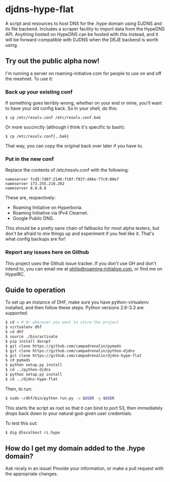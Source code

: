 djdns-hype-flat
===============

A script and resources to host DNS for the .hype domain using DJDNS and its
file backend. Includes a scraper facility to import data from the HypeDNS API.
Anything hosted on HypeDNS can be hosted with this instead, and it will be
forward-compatible with DJDNS when the DEJE backend is worth using.

## Try out the public alpha now!

I'm running a server on roaming-initiative.com for people to use on and off the meshnet. To use it:

### Back up your existing conf

If something goes terribly wrong, whether on your end or mine, you'll want to have your old config back. So in your shell, do this:

    $ cp /etc/resolv.conf /etc/resolv.conf.bak

Or more succinctly (although I think it's specific to bash):

    $ cp /etc/resolv.conf{,.bak}

That way, you can copy the original back over later if you have to.

### Put in the new conf

Replace the contents of /etc/resolv.conf with the following:

    nameserver fcd5:7d07:2146:f18f:f937:d46e:77c9:80e7
    nameserver 173.255.210.202
    nameserver 8.8.8.8

These are, respectively:

 * Roaming Initiative on Hyperboria.
 * Roaming Initiative via IPv4 Clearnet.
 * Google Public DNS.

This should be a pretty sane chain of fallbacks for most alpha testers, but don't be afraid to mix things up and experiment if you feel like it. That's what config backups are for!

### Report any issues here on Github

This project uses the Github issue tracker. If you don't use GH and don't intend to, you can email me at philip@roaming-initiative.com, or find me on HypeIRC.

## Guide to operation

To set up an instance of DHF, make sure you have python-virtualenv installed,
and then follow these steps. Python versions 2.6-3.3 are supported.

```bash
$ cd ~ # Or wherever you want to store the project
$ virtualenv dhf
$ cd dhf
$ source ./bin/activate
$ pip install docopt
$ git clone https://github.com/campadrenalin/pymads
$ git clone https://github.com/campadrenalin/python-djdns
$ git clone https://github.com/campadrenalin/djdns-hype-flat
$ cd pymads
$ python setup.py install
$ cd ../python-djdns
$ python setup.py install
$ cd ../djdns-hype-flat
```

Then, to run:
```bash
$ sudo ~/dhf/bin/python run.py -u $USER -g $USER
```

This starts the script as root so that it can bind to port 53, then immediately
drops back down to your natural god-given user credentials.

To test this out:

```bash
$ dig @localhost ri.hype
```

## How do I get my domain added to the .hype domain?

Ask nicely in an issue! Provide your information, or make a pull request with
the appropriate changes.
